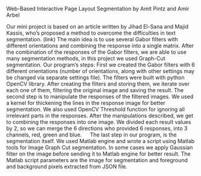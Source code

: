 Web-Based Interactive Page Layout Segmentation by Amit Pintz and Amir Arbel

Our mini project is based on an article written by Jihad El-Sana and Majid Kassis, who’s proposed a method to overcome the difficulties in text segmentation. (link)
The main idea is to use several Gabor filters with different orientations and combining the response into a single matrix. 
After the combination of the responses of the Gabor filters, we are able to use many segmentation methods, in this project we used Graph-Cut segmentation.
Our program’s steps:
First we created the Gabor filters with 6 different orientations (number of orientations, along with other settings may be changed via separate settings file).
The filters were built with python OpenCV library. 
After creating the filters and storing them, we iterate over each one of them, filtering the original image and saving the result.
The second step is to manipulate the responses of the filtered images. We used a kernel for thickening the lines in the response image for better segmentation.
We also used OpenCV Threshold function for ignoring all irrelevant parts in the responses.
After the manipulations described, we get to combining the responses into one image.
We divided each result values by 2, so we can merge the 6 directions who provided 6 responses, into 3 channels, red, green and blue.
 
The last step in our program, is the segmentation itself.
We used Matlab engine and wrote a script using Matlab tools for Image Graph Cut segmentation. In some cases we apply Gaussian filter on the image before sending it to Matlab engine for better result.
The Matlab script parameters are the image for segmentation and foreground and background pixels extracted from JSON file.
